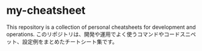 # my-cheatsheet

This repository is a collection of personal cheatsheets for development and operations.
このリポジトリは、開発や運用でよく使うコマンドやコードスニペット、設定例をまとめたチートシート集です。
